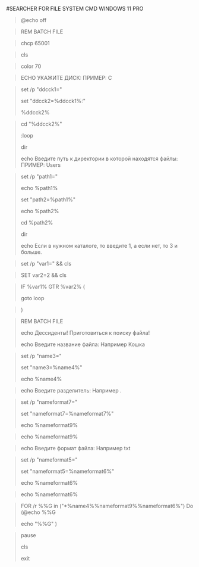 #SEARCHER FOR FILE SYSTEM CMD WINDOWS 11 PRO
>@echo off
>

>REM      BATCH FILE
>

>chcp 65001
>

>cls
>

>color 70
>
>

>ECHO УКАЖИТЕ ДИСК: ПРИМЕР: C
>
>

>set /p "ddссk1="
>
>set "ddссk2=%ddссk1%:"
>
>%ddссk2%
>

>cd "%ddссk2%\"
>
>:loop
>
>dir
>
>echo Введите путь к директории в которой находятся файлы: ПРИМЕР: Users
>

>set /p "path1="
>
>
>echo %path1%
>
>set "path2=%path1%"
>
>echo %path2%
>
>cd %path2%
>
>dir
>
>echo Если в нужном каталоге, то введите 1, а если нет, то 3 и больше.
>

>set /p "var1=" && cls
>

>SET var2=2 && cls
>

>IF %var1% GTR %var2% (
>
>    goto loop
>

>)


>REM      BATCH FILE
>
>echo Десcиденты! Приготовиться к поиску файла!
>
>echo Введите название файла: Например Кошка
>

>set /p "name3="
>
>set "name3=%name4%"
>
>echo %name4%
>


>echo Введите разделитель: Например .
>

>set /p "nameformat7="
>
>set "nameformat7=%nameformat7%"
>
>echo %nameformat9%
>

>echo %nameformat9%
>


>echo Введите формат файла: Например txt
>

>set /p "nameformat5="
>
>set "nameformat5=%nameformat6%"
>
>echo %nameformat6%


>echo %nameformat6%
>


>FOR /r %%G in ("*%name4%%nameformat9%%nameformat6%") Do (@echo %%G
>
>echo "%%G" )
>

>pause
>
>cls
>
>exit
>
